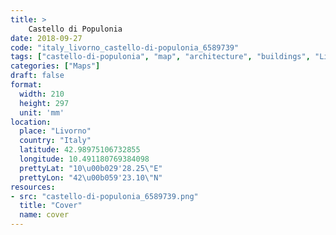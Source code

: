 ```yaml
---
title: > 
    Castello di Populonia
date: 2018-09-27
code: "italy_livorno_castello-di-populonia_6589739"
tags: ["castello-di-populonia", "map", "architecture", "buildings", "Livorno", "Italy"]
categories: ["Maps"]
draft: false
format:
  width: 210
  height: 297
  unit: 'mm'
location:
  place: "Livorno"
  country: "Italy"
  latitude: 42.98975106732855
  longitude: 10.491180769384098
  prettyLat: "10\u00b029'28.25\"E"
  prettyLon: "42\u00b059'23.10\"N"
resources:
- src: "castello-di-populonia_6589739.png"
  title: "Cover"
  name: cover
---
```

